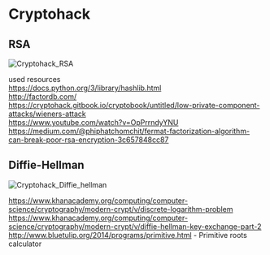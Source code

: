 # Cryptohack

## RSA

![Cryptohack_RSA](https://github.com/Guru-Asrith-N/Cryptohack/assets/147991595/d97122cc-b508-44ef-9137-a153f5c5fae6)

used resources   
https://docs.python.org/3/library/hashlib.html        
http://factordb.com/      
https://cryptohack.gitbook.io/cryptobook/untitled/low-private-component-attacks/wieners-attack    
https://www.youtube.com/watch?v=OpPrrndyYNU     
https://medium.com/@phiphatchomchit/fermat-factorization-algorithm-can-break-poor-rsa-encryption-3c657848cc87      

## Diffie-Hellman

![Cryptohack_Diffie_hellman](https://github.com/Guru-Asrith-N/Cryptohack/assets/147991595/88e93efb-0067-40f8-ae5a-58afd39509ad)

https://www.khanacademy.org/computing/computer-science/cryptography/modern-crypt/v/discrete-logarithm-problem      
https://www.khanacademy.org/computing/computer-science/cryptography/modern-crypt/v/diffie-hellman-key-exchange-part-2      
http://www.bluetulip.org/2014/programs/primitive.html - Primitive roots calculator          

